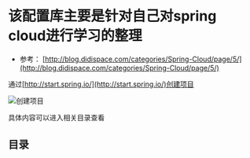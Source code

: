# 该配置库主要是针对自己对spring cloud进行学习的整理
- 参考： [http://blog.didispace.com/categories/Spring-Cloud/page/5/](http://blog.didispace.com/categories/Spring-Cloud/page/5/)


通过[http://start.spring.io/](http://start.spring.io/)创建项目

![创建项目](https://github.com/916812579/spring-cloud/project_new.png)


具体内容可以进入相关目录查看

## 目录

